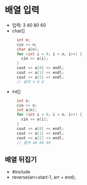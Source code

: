 # 배열 입력
- 입력: 3 40 80 60
- char[]
  ```c++
    int n;
    cin >> n;
    char a[n];
    for (int i = 0; i < n; i++) {
      cin >> a[i];
    }
    cout << a[0] << endl;
    cout << a[1] << endl;
    cout << a[2] << endl;
    // 출력 4 0 8
  ```
- int[]
  ```c++
    int n;
    cin >> n;
    int a[n];
    for (int i = 0; i < n; i++) {
      cin >> a[i];
    }
    cout << a[0] << endl;
    cout << a[1] << endl;
    cout << a[2] << endl;
    // 출력 40 80 60
  ```

## 배열 뒤집기
- #include <algorithm>
- reverse(arr+start-1, arr + end);